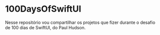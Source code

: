 # 100DaysOfSwiftUI
Nesse repositório vou compartilhar os projetos que fizer durante o desafio de 100 dias de SwiftUI, do Paul Hudson.
